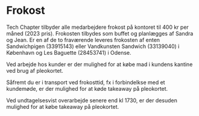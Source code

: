 # Frokost

Tech Chapter tilbyder alle medarbejdere frokost på kontoret til 400 kr per måned (2023 pris). Frokosten tilbydes som buffet og planlægges af Sandra og Jean. Er en af de to fraværende leveres frokosten af enten Sandwichpigen (33915143) eller Vandkunsten Sandwich (33139040) i København og Les Baguette (28453741) i Odense.

Ved arbejde hos kunder er der mulighed for at købe mad i kundens kantine ved brug af pleokortet.

Såfremt du er i transport ved frokosttid, fx i forbindelkse med et kundemøde, er der mulighed for at køde takeaway på pleokortet.

Ved undtagelsesvist overarbejde senere end kl 1730, er der desuden mulighed for at købe takeaway på pleokortet.
